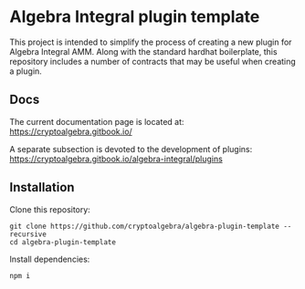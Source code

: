 # Algebra Integral plugin template

This project is intended to simplify the process of creating a new plugin for Algebra Integral AMM. Along with the standard hardhat boilerplate, this repository includes a number of contracts that may be useful when creating a plugin.

## Docs

The current documentation page is located at: <a href="https://cryptoalgebra.gitbook.io/">https://cryptoalgebra.gitbook.io/</a>

A separate subsection is devoted to the development of plugins: <a href="https://cryptoalgebra.gitbook.io/algebra-integral">https://cryptoalgebra.gitbook.io/algebra-integral/plugins</a>

## Installation

Clone this repository:

```shell
git clone https://github.com/cryptoalgebra/algebra-plugin-template --recursive
cd algebra-plugin-template
```

Install dependencies:

```shell
npm i
```